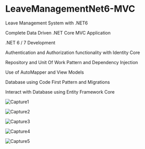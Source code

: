 # LeaveManagementNet6-MVC

Leave Management System with .NET6

Complete Data Driven .NET Core MVC Application

.NET 6 / 7 Development

Authentication and Authorization functionality with Identity Core

Repository and Unit Of Work Pattern and Dependency Injection

Use of AutoMapper and View Models

Database using Code First Pattern and Migrations

Interact with Database using Entity Framework Core

![Capture1](https://user-images.githubusercontent.com/105850016/221515721-b0df749d-9f39-4844-8ca7-88a924904b71.PNG)

![Capture2](https://user-images.githubusercontent.com/105850016/221515725-33567590-1bca-45bb-9f15-c42eb07bcd4b.PNG)

![Capture3](https://user-images.githubusercontent.com/105850016/221515726-10c9ce7a-92b4-4f8c-a6ef-f11ff0705f00.PNG)

![Capture4](https://user-images.githubusercontent.com/105850016/221515729-5a45da2a-8188-4cc0-86ea-e50dbc989f85.PNG)

![Capture5](https://user-images.githubusercontent.com/105850016/221515732-f1ae9768-e0df-4214-8860-ae5bab8514da.PNG)
